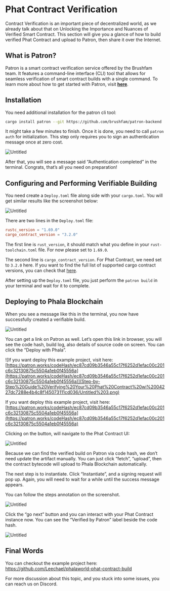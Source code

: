 # Phat Contract Verification

Contract Verification is an important piece of decentralized world, as we already talk about that on Unlocking the Importance and Nuances of Verified Smart Contract. This section will give you a glance of how to build verified Phat Contract and upload to Patron, then share it over the Internet.

## What is Patron?

Patron is a smart contract verification service offered by the Brushfam team. It features a command-line interface (CLI) tool that allows for seamless verification of smart contract builds with a single command. To learn more about how to get started with Patron, visit **[here](https://patron.works/getting-started)**.

## Installation

You need additional installation for the patron cli tool:

```bash
cargo install patron --git https://github.com/brushfam/patron-backend
```

It might take a few minutes to finish. Once it is done, you need to call `patron auth` for initialization. This step only requires you to sign an authentication message once at zero cost.

![Untitled](Step-by-Step%20Guide%20Verifying%20Your%20Phat%20Contract%20wi%2004227dc7288e4b4c8f145073111cd036/Untitled.png)

After that, you will see a message said “Authentication completed” in the terminal. Congrats, that’s all you need on preparation!

## Configuring and Performing Verifiable Building

You need create a `Deploy.toml` file along side with your `cargo.toml`. You will get similar results like the screenshot below:

![Untitled](Step-by-Step%20Guide%20Verifying%20Your%20Phat%20Contract%20wi%2004227dc7288e4b4c8f145073111cd036/Untitled%201.png)

There are two lines in the `Deploy.toml` file:

```toml
rustc_version = "1.69.0"
cargo_contract_version = "3.2.0"
```

The first line is `rust_version`, it should match what you define in your `rust-toolchain.toml` file. For now please set to `1.69.0`.

The second line is `cargo_contract_version`. For Phat Contract, we need set to `3.2.0` here. If you want to find the full list of supported cargo contract versions, you can check that [here](https://hub.docker.com/r/paritytech/contracts-verifiable/tags).

After setting up the `Deploy.toml` file, you just perform the `patron build` in your terminal and wait for it to complete.

## Deploying to Phala Blockchain

When you see a message like this in the terminal, you now have successfully created a verifiable build.

![Untitled](Step-by-Step%20Guide%20Verifying%20Your%20Phat%20Contract%20wi%2004227dc7288e4b4c8f145073111cd036/Untitled%202.png)

You can get a link on Patron as well. Let’s open this link in browser, you will see the code hash, build log, also details of source code on screen. You can click the “Deploy with Phala”.

![If you want deploy this example project, visit here: [https://patron.works/codeHash/ec87cd09b3546a55c17f6252d1efac00c201c6c32130875c5504a1eb0f45556a](https://patron.works/codeHash/ec87cd09b3546a55c17f6252d1efac00c201c6c32130875c5504a1eb0f45556a)](Step-by-Step%20Guide%20Verifying%20Your%20Phat%20Contract%20wi%2004227dc7288e4b4c8f145073111cd036/Untitled%203.png)

If you want deploy this example project, visit here: [https://patron.works/codeHash/ec87cd09b3546a55c17f6252d1efac00c201c6c32130875c5504a1eb0f45556a](https://patron.works/codeHash/ec87cd09b3546a55c17f6252d1efac00c201c6c32130875c5504a1eb0f45556a)

Clicking on the button, will navigate to the Phat Contract UI:

![Untitled](Step-by-Step%20Guide%20Verifying%20Your%20Phat%20Contract%20wi%2004227dc7288e4b4c8f145073111cd036/Untitled%204.png)

Because we can find the verified build on Patron via code hash, we don’t need update the artifact manually. You can just click “fetch”, “upload”, then the contract bytecode will upload to Phala Blockchain automatically.

The next step is to instantiate. Click “Instantiate”, and a signing request will pop up. Again, you will need to wait for a while until the success message appears.

You can follow the steps annotation on the screenshot.

![Untitled](Step-by-Step%20Guide%20Verifying%20Your%20Phat%20Contract%20wi%2004227dc7288e4b4c8f145073111cd036/Untitled%205.png)

Click the “go next” button and you can interact with your Phat Contract instance now. You can see the “Verified by Patron” label beside the code hash.

![Untitled](Step-by-Step%20Guide%20Verifying%20Your%20Phat%20Contract%20wi%2004227dc7288e4b4c8f145073111cd036/Untitled%206.png)

## Final Words

You can checkout the example project here: https://github.com/Leechael/phalaworld-phat-contract-build

For more discussion about this topic, and you stuck into some issues, you can reach us on Discord.

